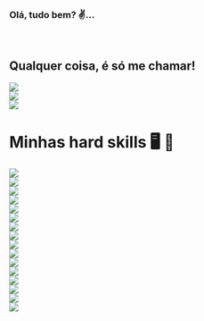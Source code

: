 ### Olá, tudo bem? ✌️...  
<br/>  

## Qualquer coisa, é só me chamar!

![](https://img.shields.io/badge/Gmail-D14836?style=for-the-badge&logo=gmail&logoColor=white)  
![](https://img.shields.io/badge/WhatsApp-25D366?style=for-the-badge&logo=whatsapp&logoColor=white)  
![](https://img.shields.io/badge/LinkedIn-0077B5?style=for-the-badge&logo=linkedin&logoColor=white)  

# Minhas hard skills 🖥️ 🚀  
![](https://img.shields.io/badge/HTML5-E34F26?style=for-the-badge&logo=html5&logoColor=white)  
![](https://img.shields.io/badge/CSS3-1572B6?style=for-the-badge&logo=css3&logoColor=white)  
![](https://img.shields.io/badge/JavaScript-F7DF1E?style=for-the-badge&logo=javascript&logoColor=black)  
![](https://img.shields.io/badge/Node.js-43853D?style=for-the-badge&logo=node.js&logoColor=white)  
![](https://img.shields.io/badge/React-20232A?style=for-the-badge&logo=react&logoColor=61DAFB)  
![](https://img.shields.io/badge/Next.js-000000?style=for-the-badge&logo=next.js&logoColor=white)  
![](https://img.shields.io/badge/Express.js-000000?style=for-the-badge&logo=express&logoColor=white)  
![](https://img.shields.io/badge/MongoDB-47A248?style=for-the-badge&logo=mongodb&logoColor=white)  
![](https://img.shields.io/badge/PostgreSQL-4169E1?style=for-the-badge&logo=postgresql&logoColor=white)  
![](https://img.shields.io/badge/AWS-FF9900?style=for-the-badge&logo=amazonaws&logoColor=white)  
![](https://img.shields.io/badge/Vercel-000000?style=for-the-badge&logo=vercel&logoColor=white)  
![](https://img.shields.io/badge/Kubernetes-326CE5?style=for-the-badge&logo=kubernetes&logoColor=white)  
![](https://img.shields.io/badge/Docker-2496ED?style=for-the-badge&logo=docker&logoColor=white)  
![](https://img.shields.io/badge/Git-F05032?style=for-the-badge&logo=git&logoColor=white)  
![](https://img.shields.io/badge/Web3-5B78F7?style=for-the-badge&logo=ethereum&logoColor=white)  
![](https://img.shields.io/badge/N8N-FF652F?style=for-the-badge&logo=n8n&logoColor=white)  
